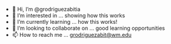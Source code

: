 - 👋 Hi, I’m @grodriguezabitia
- 👀 I’m interested in ... showing how this works
- 🌱 I’m currently learning ... how this works!
- 💞️ I’m looking to collaborate on ... good learning opportunities
- 📫 How to reach me ... grodriguezabit@wm.edu

<!---
grodriguezabitia/grodriguezabitia is a ✨ special ✨ repository because its `README.md` (this file) appears on your GitHub profile.
You can click the Preview link to take a look at your changes.
--->
